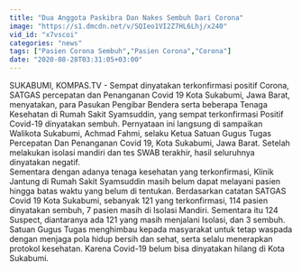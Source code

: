 ```yaml
---
title: "Dua Anggota Paskibra Dan Nakes Sembuh Dari Corona"
image: "https://s1.dmcdn.net/v/SQIeo1VI2Z7HL6Lhj/x240"
vid_id: "x7vscoi"
categories: "news"
tags: ["Pasien Corona Sembuh","Pasien Corona","Corona"]
date: "2020-08-28T03:31:05+03:00"
---
```

SUKABUMI, KOMPAS.TV - Sempat dinyatakan terkonfirmasi positif Corona, SATGAS percepatan dan Penanganan Covid 19 Kota Sukabumi, Jawa Barat, menyatakan, para Pasukan Pengibar Bendera serta beberapa Tenaga Kesehatan di Rumah Sakit Syamsuddin, yang sempat terkonfirmasi Positif Covid-19 dinyatakan sembuh. Pernyataan ini langsung di sampaikan Walikota Sukabumi, Achmad Fahmi, selaku Ketua Satuan Gugus Tugas Percepatan Dan Penanganan Covid 19, Kota Sukabumi, Jawa Barat. Setelah melakukan isolasi mandiri dan tes SWAB terakhir, hasil seluruhnya dinyatakan negatif.   <br>Sementara dengan adanya tenaga kesehatan yang terkonfirmasi, Klinik Jantung di Rumah Sakit Syamsuddin masih belum dapat melayani pasien hingga batas waktu yang belum di tentukan. Berdasarkan catatan SATGAS Covid 19 Kota Sukabumi, sebanyak 121 yang terkonfirmasi, 114 pasien dinyatakan sembuh, 7 pasien masih di Isolasi Mandiri. Sementara itu 124 Suspect, diantaranya ada 121 yang masih menjalani Isolasi, dan 3 sembuh.   <br>Satuan Gugus Tugas menghimbau kepada masyarakat untuk tetap waspada dengan menjaga pola hidup bersih dan sehat, serta selalu menerapkan protokol kesehatan. Karena Covid-19 belum bisa dinyatakan hilang di Kota Sukabumi.    <br>
